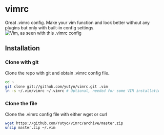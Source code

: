 # vimrc
Great .vimrc config. Make your vim function and look better without any plugins but only with built-in config settings.
![Vim, as seen with this .vimrc config](screenshot.jpg "Yes, that is just made with .vimrc")

## Installation

### Clone with git
Clone the repo with git and obtain .vimrc config file.

```bash
cd ~
git clone git://github.com/yutyo/vimrc.git .vim
ln -s ~/.vim/vimrc ~/.vimrc # Optional, needed for some VIM installations
```

### Clone the file
Clone the .vimrc config file with either wget or curl

```bash
wget https://github.com/Yutyo/vimrc/archive/master.zip
unzip master.zip ~/.vim
```



